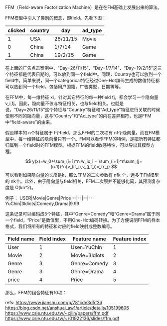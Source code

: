 FFM（Field-aware Factorization Machine）是在在FM基础上发展出来的算法。


FFM模型中引入了类别的概念，即field。先看下图：

clicked|country|day|ad_type
--|--|--|--
1|USA|26/11/15|Movie
0|China|1/7/14|Game
1|China|19/2/15|Game

在上面的广告点击案例中，“Day=26/11/15”、“Day=1/7/14”、“Day=19/2/15”这三个特征都是代表日期的，可以放到同一个field中。同理，Country也可以放到一个field中。简单来说，同一个categorical特征经过One-Hot编码生成的数值特征都可以放到同一个field，包括用户国籍，广告类型，日期等等。

在FFM中，每一维特征 xi，针对其它特征的每一种field fj，都会学习一个隐向量 v_i,fj。因此，隐向量不仅与特征相关，也与field相关。也就是说，“Day=26/11/15”这个特征与“Country”特征和“Ad_type"特征进行关联的时候使用不同的隐向量，这与“Country”和“Ad_type”的内在差异相符，也是FFM中“field-aware”的由来。


假设样本的 n个特征属于 f个field，那么FFM的二次项有 nf个隐向量。而在FM模型中，每一维特征的隐向量只有一个。FM可以看作FFM的特例，是把所有特征都归属到一个field时的FFM模型。根据FFM的field敏感特性，可以导出其模型方程。

$$
y(x)=w_0+\sum_(i=1)^n w_ix_i + \sum_(i=1)^n\sum_(j=(i+1))^n{v_(if_j),v_(j,f_i)x_ix_j}
$$
可以看到如果隐向量的长度是k，那么FFM的二次参数有 nfk 个，远多于FM模型的 nk个。此外，由于隐向量与field相关，FFM二次项并不能够化简，其预测复杂度是 O(kn^2)。

例子：
USER|Movie|Genre|Price
--|--|--|--
YuChin|3ldiots|Comedy,Drama|9.99

这条记录可以编码成5个特征，其中“Genre=Comedy”和“Genre=Drama”属于同一个field，“Price”是数值型，不用One-Hot编码转换。为了方便说明FFM的样本格式，我们将所有的特征和对应的field映射成整数编号。

Field name|Field index|Feature name| Feature index
--|--|--|--
User|1|User=YuChin|1
Movie|2|Movie=3ldiots|2
Genre|3|Genre=Comedy|3
Genre|3|Genre=Drama|4
price|4|Price|5

那么，FFM的组合特征有10项：





refs:
https://www.jianshu.com/p/781cde3d5f3d
https://blog.csdn.net/anshuai_aw1/article/details/105199606
https://www.csie.ntu.edu.tw/~cjlin/papers/ffm.pdf
https://www.csie.ntu.edu.tw/~r01922136/slides/ffm.pdf